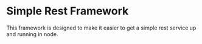 Simple Rest Framework
=====================
This framework is designed to make it easier to get a simple rest service up and running in node.
